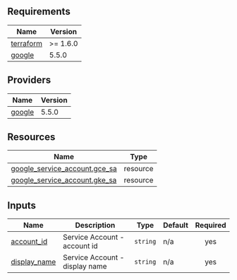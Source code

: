 <!-- BEGIN_TF_DOCS -->
## Requirements

| Name | Version |
|------|---------|
| <a name="requirement_terraform"></a> [terraform](#requirement\_terraform) | >= 1.6.0 |
| <a name="requirement_google"></a> [google](#requirement\_google) | 5.5.0 |

## Providers

| Name | Version |
|------|---------|
| <a name="provider_google"></a> [google](#provider\_google) | 5.5.0 |

## Resources

| Name | Type |
|------|------|
| [google_service_account.gce_sa](https://registry.terraform.io/providers/hashicorp/google/5.5.0/docs/resources/service_account) | resource |
| [google_service_account.gke_sa](https://registry.terraform.io/providers/hashicorp/google/5.5.0/docs/resources/service_account) | resource |

## Inputs

| Name | Description | Type | Default | Required |
|------|-------------|------|---------|:--------:|
| <a name="input_account_id"></a> [account\_id](#input\_account\_id) | Service Account - account id | `string` | n/a | yes |
| <a name="input_display_name"></a> [display\_name](#input\_display\_name) | Service Account - display name | `string` | n/a | yes |
<!-- END_TF_DOCS -->

